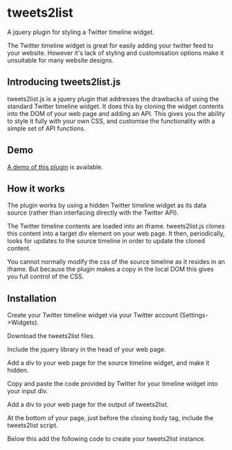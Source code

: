 tweets2list
===========

A jquery plugin for styling a Twitter timeline widget.

The Twitter timeline widget is great for easily adding your twitter feed to your website. 
However it's lack of styling and customisation options make it unsuitable for many website designs.

Introducing tweets2list.js
--------------------------

tweets2list.js is a jquery plugin that addresses the drawbacks of using the standard Twitter timeline
widget. It does this by cloning the widget contents into the DOM of your web page and adding an API.
This gives you the ability to style it fully with your own CSS, and customise the functionality with
a simple set of API functions.

Demo
----

[A demo of this plugin](http://www.garycottington.co.uk/tweets2list/demo) is available.

How it works
------------

The plugin works by using a hidden Twitter timeline widget as its data source (rather than interfacing
directly with the Twitter API).

The Twitter timeline contents are loaded into an iframe. tweets2list.js clones this content into a 
target div element on your web page. It then, periodically, looks for updates to the source
timeline in order to update the cloned content.

You cannot normally modify the css of the source timeline as it resides in an iframe. But because the
plugin makes a copy in the local DOM this gives you full control of the CSS.

Installation
------------

Create your Twitter timeline widget via your Twitter account (Settings->Widgets).

Download the tweets2list files.

Include the jquery library in the head of your web page.
    <script type="text/javascript" src="http://code.jquery.com/jquery-1.8.0.min.js"></script>

Add a div to your web page for the source timeline widget, and make it hidden.
    <div id="input" style="display:none;"></div>

Copy and paste the code provided by Twitter for your timeline widget into your input div.

Add a div to your web page for the output of tweets2list.
    <div id="output"></div>

At the bottom of your page, just before the closing body tag, include the tweets2list script.
    <script src="jquery-tweets2list-0.3.2.min.js"></script>

Below this add the following code to create your tweets2list instance.
    <script type="text/javascript">
		$(function() {
			// Create a new instance of tweets2list (required)
			var t = new Tweets2List(); 
			
			// Set some custom tweets2list properties (optional)
			t.set('quantity',10);
			
			// Assign the input and output divs (required)
			t.connect('input','output');
			
			// Get the tweets (required)
			t.get();
		});
	</script>

That's it for the basic configuration.
If you experience problems you should first check that you have correctly specified your domain
names in your Twitter Timeline widget settings. Make sure that you specify your domain names with and without 
the www prefix.

tweets2list API
===============

This plugin provides a function called set() which enables the configuration of a number of its properties.

The format of the set() function is set(property_name,value)
For example, t.set('header',false)

It is recommended that you use the set() function before calling connect() and get(), as shown in the
installation instructions above.

set() function properties
-------------------------

**Property: actions**
Valid values: true, false
Purpose: Shows or hides the action links below each tweet.
Default value: true

**Property: date**
Valid values: true, false
Purpose: Shows or hides the time/date for each tweet.
Default value: true

**Property: footer**
Valid values: true, false
Purpose: Shows or hides the footer of the twitter timeline.
Default value: true

**Property: header**
Valid values: true, false
Purpose: Shows or hides the header of the twitter timeline.
Default value: true

**Property: language**
Valid values: en
Purpose: Reserved for future use.
Default value: en

**Property: loading_message**
Valid values: String
Purpose: The message displayed in your output div while the tweets are loaded.
Default value: Loading Tweets...

**Property: loading_attempts**
Valid values: Number
Purpose: The number of attempts that tweets2list will make to load the tweets, before timing out.
Default value: 10

**Property: loading_timer**
Valid values: Number
Purpose: The time, in milliseconds, between each loading attempt.
Default value: 2000

**Property: profile**
Valid values: true, false
Purpose: Shows or hides the avatar/profile for each tweet.
Default value: true

**Property: quantity**
Valid values: Number from 1-20
Purpose: The initial number of tweets to display.
Default value: 20

**Property: refresh**
Valid values: true, false
Purpose: Whether to keep the cloned list up to date with new tweets or not.
Default value: true

**Property: twitter_down**
Valid values: String
Purpose: The message to display if the Twitter timeline fails to load.
Default value: Twitter feed is unavailable.

**Property: update_timer**
Valid values: Number
Purpose: The time, in milliseconds, between each refresh of the tweets2list timeline.
Default value: 20000

**Property: verbose**
Valid values: true, false
Purpose: Show or hide tweets2list warning/error messages.
Default value: true

Developer Notes
===============

This plugin cannot copy the 'Follow' button that is part of the Twitter timeline widget. If you need one
though, simply add it to your web page in the normal way. The demo shows an example of this.

This plugin has been tested on Chrome, Firefox, IE9, IE8 and IE7.